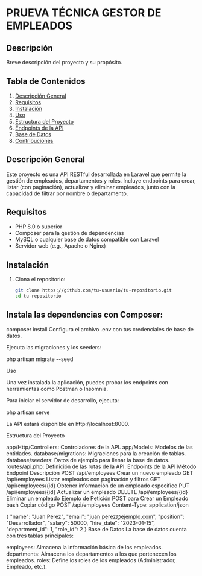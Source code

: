 # PRUEVA TÉCNICA GESTOR DE EMPLEADOS

## Descripción
Breve descripción del proyecto y su propósito.

## Tabla de Contenidos
1. [Descripción General](#descripción-general)
2. [Requisitos](#requisitos)
3. [Instalación](#instalación)
4. [Uso](#uso)
5. [Estructura del Proyecto](#estructura-del-proyecto)
6. [Endpoints de la API](#endpoints-de-la-api)
7. [Base de Datos](#base-de-datos)
8. [Contribuciones](#contribuciones)

## Descripción General
Este proyecto es una API RESTful desarrollada en Laravel que permite la gestión de empleados, departamentos y roles. Incluye endpoints para crear, listar (con paginación), actualizar y eliminar empleados, junto con la capacidad de filtrar por nombre o departamento.

## Requisitos
- PHP 8.0 o superior
- Composer para la gestión de dependencias
- MySQL o cualquier base de datos compatible con Laravel
- Servidor web (e.g., Apache o Nginx)

## Instalación
1. Clona el repositorio:
   ```bash
   git clone https://github.com/tu-usuario/tu-repositorio.git
   cd tu-repositorio

## Instala las dependencias con Composer:

composer install
Configura el archivo .env con tus credenciales de base de datos.

Ejecuta las migraciones y los seeders:

php artisan migrate --seed

Uso

Una vez instalada la aplicación, puedes probar los endpoints con herramientas como Postman o Insomnia.

Para iniciar el servidor de desarrollo, ejecuta:

php artisan serve

La API estará disponible en http://localhost:8000.

Estructura del Proyecto

app/Http/Controllers: Controladores de la API.
app/Models: Modelos de las entidades.
database/migrations: Migraciones para la creación de tablas.
database/seeders: Datos de ejemplo para llenar la base de datos.
routes/api.php: Definición de las rutas de la API.
Endpoints de la API
Método	Endpoint	Descripción
POST	/api/employees	Crear un nuevo empleado
GET	/api/employees	Listar empleados con paginación y filtros
GET	/api/employees/{id}	Obtener información de un empleado específico
PUT	/api/employees/{id}	Actualizar un empleado
DELETE	/api/employees/{id}	Eliminar un empleado
Ejemplo de Petición POST para Crear un Empleado
bash
Copiar código
POST /api/employees
Content-Type: application/json

{
    "name": "Juan Pérez",
    "email": "juan.perez@ejemplo.com",
    "position": "Desarrollador",
    "salary": 50000,
    "hire_date": "2023-01-15",
    "department_id": 1,
    "role_id": 2
}
Base de Datos
La base de datos cuenta con tres tablas principales:

employees: Almacena la información básica de los empleados.
departments: Almacena los departamentos a los que pertenecen los empleados.
roles: Define los roles de los empleados (Administrador, Empleado, etc.).